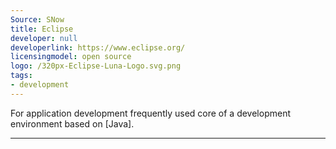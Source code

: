 ```yaml
---
Source: SNow
title: Eclipse
developer: null
developerlink: https://www.eclipse.org/
licensingmodel: open source
logo: /320px-Eclipse-Luna-Logo.svg.png
tags:
- development
---
```

For application development frequently used core of a development environment based on [Java].


---
